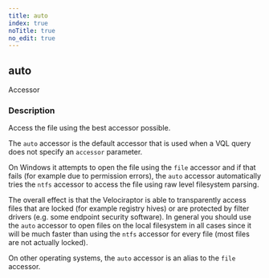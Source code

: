 ```yaml
---
title: auto
index: true
noTitle: true
no_edit: true
---
```




<div class="vql_item"></div>


## auto
<span class='vql_type pull-right page-header'>Accessor</span>


### Description

Access the file using the best accessor possible.

The `auto` accessor is the default accessor that is used when a VQL
query does not specify an `accessor` parameter.

On Windows it attempts to open the file using the `file` accessor and
if that fails (for example due to permission errors), the `auto`
accessor automatically tries the `ntfs` accessor to access the file
using raw level filesystem parsing.

The overall effect is that the Velociraptor is able to transparently
access files that are locked (for example registry hives) or are
protected by filter drivers (e.g. some endpoint security software). In
general you should use the `auto` accessor to open files on the local
filesystem in all cases since it will be much faster than using the
`ntfs` accessor for every file (most files are not actually locked).

On other operating systems, the `auto` accessor is an alias to the
`file` accessor.


